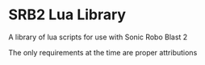# SRB2 Lua Library

A library of lua scripts for use with Sonic Robo Blast 2

The only requirements at the time are proper attributions
